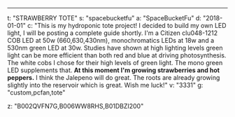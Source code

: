 ---
t: "STRAWBERRY TOTE"
s: "spacebucketfu"
a: "SpaceBucketFu"
d: "2018-01-01"
c: "This is my hydroponic tote project! I decided to build my own LED light, I will be posting a complete guide shortly. I'm a Citizen clu048-1212 COB LED at 50w (660,630,430nm), monochromatics LEDs at 18w and a 530nm green LED at 30w. Studies have shown at high lighting levels green light can be more efficient than both red and blue at driving photosynthesis. The white cobs I chose for their high levels of green light. The mono green LED supplements that.
  <strong>At this moment I'm growing strawberries and hot peppers.</strong> I think the Jalepeno will do great. The roots are already growing slightly into the reservoir which is great. Wish me luck!"
v: "3331"
g: "custom,pcfan,tote"

z: "B002QVFN7G,B006WW8RHS,B01DBZI200"
